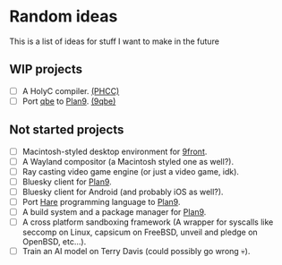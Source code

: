 # Random ideas
This is a list of ideas for stuff I want to make in the future

## WIP projects
- [ ] A HolyC compiler. [(PHCC)](https://github.com/mrunix00/PHCC)
- [ ] Port [qbe](https://c9x.me/compile/) to [Plan9](https://en.wikipedia.org/wiki/Plan_9_from_Bell_Labs). [(9qbe)](https://git.sr.ht/~mrunix/9qbe)

## Not started projects

- [ ] Macintosh-styled desktop environment for [9front](https://9front.org/).
- [ ] A Wayland compositor (a Macintosh styled one as well?).
- [ ] Ray casting video game engine (or just a video game, idk).
- [ ] Bluesky client for [Plan9](https://en.wikipedia.org/wiki/Plan_9_from_Bell_Labs).
- [ ] Bluesky client for Android (and probably iOS as well?).
- [ ] Port [Hare](https://harelang.org/) programming language to [Plan9](https://en.wikipedia.org/wiki/Plan_9_from_Bell_Labs).
- [ ] A build system and a package manager for [Plan9](https://en.wikipedia.org/wiki/Plan_9_from_Bell_Labs).
- [ ] A cross platform sandboxing framework (A wrapper for syscalls like seccomp on Linux, capsicum on FreeBSD, unveil and pledge on OpenBSD, etc...).
- [ ] Train an AI model on Terry Davis (could possibly go wrong 💀).